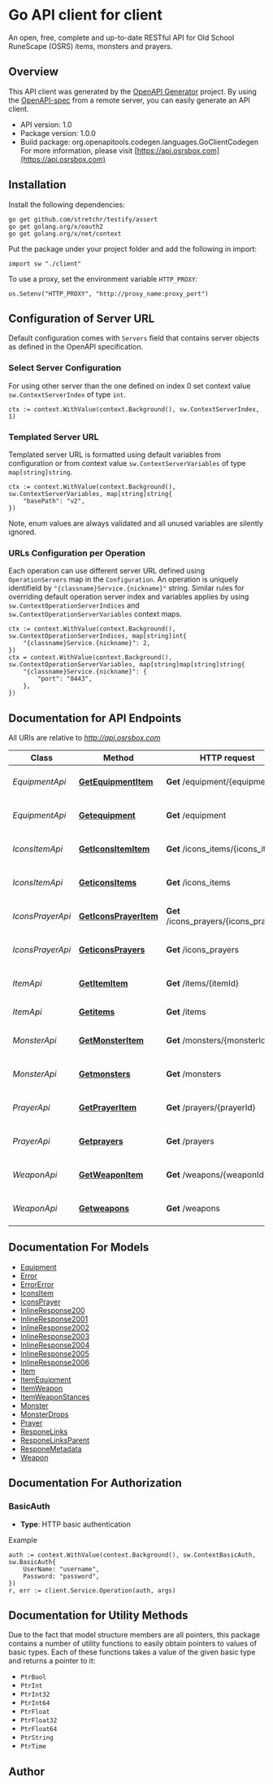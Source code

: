 # Go API client for client

An open, free, complete and up-to-date RESTful API for Old School RuneScape (OSRS) items, monsters and prayers.

## Overview
This API client was generated by the [OpenAPI Generator](https://openapi-generator.tech) project.  By using the [OpenAPI-spec](https://www.openapis.org/) from a remote server, you can easily generate an API client.

- API version: 1.0
- Package version: 1.0.0
- Build package: org.openapitools.codegen.languages.GoClientCodegen
For more information, please visit [https://api.osrsbox.com](https://api.osrsbox.com)

## Installation

Install the following dependencies:

```shell
go get github.com/stretchr/testify/assert
go get golang.org/x/oauth2
go get golang.org/x/net/context
```

Put the package under your project folder and add the following in import:

```golang
import sw "./client"
```

To use a proxy, set the environment variable `HTTP_PROXY`:

```golang
os.Setenv("HTTP_PROXY", "http://proxy_name:proxy_port")
```

## Configuration of Server URL

Default configuration comes with `Servers` field that contains server objects as defined in the OpenAPI specification.

### Select Server Configuration

For using other server than the one defined on index 0 set context value `sw.ContextServerIndex` of type `int`.

```golang
ctx := context.WithValue(context.Background(), sw.ContextServerIndex, 1)
```

### Templated Server URL

Templated server URL is formatted using default variables from configuration or from context value `sw.ContextServerVariables` of type `map[string]string`.

```golang
ctx := context.WithValue(context.Background(), sw.ContextServerVariables, map[string]string{
	"basePath": "v2",
})
```

Note, enum values are always validated and all unused variables are silently ignored.

### URLs Configuration per Operation

Each operation can use different server URL defined using `OperationServers` map in the `Configuration`.
An operation is uniquely identifield by `"{classname}Service.{nickname}"` string.
Similar rules for overriding default operation server index and variables applies by using `sw.ContextOperationServerIndices` and `sw.ContextOperationServerVariables` context maps.

```
ctx := context.WithValue(context.Background(), sw.ContextOperationServerIndices, map[string]int{
	"{classname}Service.{nickname}": 2,
})
ctx = context.WithValue(context.Background(), sw.ContextOperationServerVariables, map[string]map[string]string{
	"{classname}Service.{nickname}": {
		"port": "8443",
	},
})
```

## Documentation for API Endpoints

All URIs are relative to *http://api.osrsbox.com*

Class | Method | HTTP request | Description
------------ | ------------- | ------------- | -------------
*EquipmentApi* | [**GetEquipmentItem**](docs/EquipmentApi.md#getequipmentitem) | **Get** /equipment/{equipmentId} | Retrieves a Equipment document
*EquipmentApi* | [**Getequipment**](docs/EquipmentApi.md#getequipment) | **Get** /equipment | Retrieves one or more equipment
*IconsItemApi* | [**GetIconsItemItem**](docs/IconsItemApi.md#geticonsitemitem) | **Get** /icons_items/{icons_itemId} | Retrieves a Icons_item document
*IconsItemApi* | [**GeticonsItems**](docs/IconsItemApi.md#geticonsitems) | **Get** /icons_items | Retrieves one or more icons_items
*IconsPrayerApi* | [**GetIconsPrayerItem**](docs/IconsPrayerApi.md#geticonsprayeritem) | **Get** /icons_prayers/{icons_prayerId} | Retrieves a Icons_prayer document
*IconsPrayerApi* | [**GeticonsPrayers**](docs/IconsPrayerApi.md#geticonsprayers) | **Get** /icons_prayers | Retrieves one or more icons_prayers
*ItemApi* | [**GetItemItem**](docs/ItemApi.md#getitemitem) | **Get** /items/{itemId} | Retrieves a Item document
*ItemApi* | [**Getitems**](docs/ItemApi.md#getitems) | **Get** /items | Retrieves one or more items
*MonsterApi* | [**GetMonsterItem**](docs/MonsterApi.md#getmonsteritem) | **Get** /monsters/{monsterId} | Retrieves a Monster document
*MonsterApi* | [**Getmonsters**](docs/MonsterApi.md#getmonsters) | **Get** /monsters | Retrieves one or more monsters
*PrayerApi* | [**GetPrayerItem**](docs/PrayerApi.md#getprayeritem) | **Get** /prayers/{prayerId} | Retrieves a Prayer document
*PrayerApi* | [**Getprayers**](docs/PrayerApi.md#getprayers) | **Get** /prayers | Retrieves one or more prayers
*WeaponApi* | [**GetWeaponItem**](docs/WeaponApi.md#getweaponitem) | **Get** /weapons/{weaponId} | Retrieves a Weapon document
*WeaponApi* | [**Getweapons**](docs/WeaponApi.md#getweapons) | **Get** /weapons | Retrieves one or more weapons


## Documentation For Models

 - [Equipment](docs/Equipment.md)
 - [Error](docs/Error.md)
 - [ErrorError](docs/ErrorError.md)
 - [IconsItem](docs/IconsItem.md)
 - [IconsPrayer](docs/IconsPrayer.md)
 - [InlineResponse200](docs/InlineResponse200.md)
 - [InlineResponse2001](docs/InlineResponse2001.md)
 - [InlineResponse2002](docs/InlineResponse2002.md)
 - [InlineResponse2003](docs/InlineResponse2003.md)
 - [InlineResponse2004](docs/InlineResponse2004.md)
 - [InlineResponse2005](docs/InlineResponse2005.md)
 - [InlineResponse2006](docs/InlineResponse2006.md)
 - [Item](docs/Item.md)
 - [ItemEquipment](docs/ItemEquipment.md)
 - [ItemWeapon](docs/ItemWeapon.md)
 - [ItemWeaponStances](docs/ItemWeaponStances.md)
 - [Monster](docs/Monster.md)
 - [MonsterDrops](docs/MonsterDrops.md)
 - [Prayer](docs/Prayer.md)
 - [ResponeLinks](docs/ResponeLinks.md)
 - [ResponeLinksParent](docs/ResponeLinksParent.md)
 - [ResponeMetadata](docs/ResponeMetadata.md)
 - [Weapon](docs/Weapon.md)


## Documentation For Authorization



### BasicAuth

- **Type**: HTTP basic authentication

Example

```golang
auth := context.WithValue(context.Background(), sw.ContextBasicAuth, sw.BasicAuth{
    UserName: "username",
    Password: "password",
})
r, err := client.Service.Operation(auth, args)
```


## Documentation for Utility Methods

Due to the fact that model structure members are all pointers, this package contains
a number of utility functions to easily obtain pointers to values of basic types.
Each of these functions takes a value of the given basic type and returns a pointer to it:

* `PtrBool`
* `PtrInt`
* `PtrInt32`
* `PtrInt64`
* `PtrFloat`
* `PtrFloat32`
* `PtrFloat64`
* `PtrString`
* `PtrTime`

## Author



